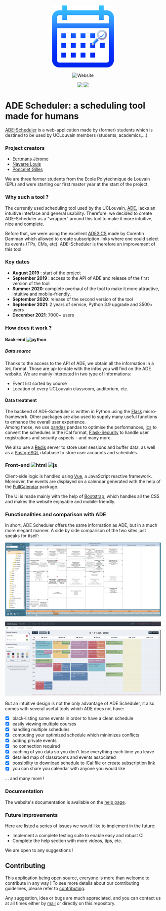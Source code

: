 
<p align="center">
  <img src="static/img/ade_scheduler_icon.png" width="200" height="200"> </img>
</p>
<p align="center">
    <img alt="Website" src="https://img.shields.io/website?down_color=red&down_message=offline&label=Status%20&style=for-the-badge&up_color=green&up_message=online&url=https%3A%2F%2Fade-scheduler.info.ucl.ac.be">
</p>
<p align="center">
<img src="https://img.shields.io/endpoint?url=https://ade-scheduler.info.ucl.ac.be/api/shield/user">
<img src="https://img.shields.io/endpoint?url=https://ade-scheduler.info.ucl.ac.be/api/shield/schedule">
</p>

# ADE Scheduler: a scheduling tool made for humans

[ADE-Scheduler](https://ade-scheduler.info.ucl.ac.be/) is a web-application made by (former) students which is destined to be used by UCLouvain members (students, academics,...).

### Project creators

- [Eertmans Jérome](https://www.linkedin.com/in/j%C3%A9rome-eertmans-130ab1130/)
- [Navarre Louis](https://www.linkedin.com/in/louis-navarre-36b78b143/)
- [Poncelet Gilles](https://www.linkedin.com/in/gilles-poncelet-020442195/)

We are three former students from the Ecole Polytechnique de Louvain (EPL) and were starting our first master year at the start of the project.

### Why such a tool ?

The currently used scheduling tool used by the UCLouvain, [ADE](http://horaire.uclouvain.be/direct/), lacks an intuitive interface and general usability. Therefore, we decided to create ADE-Scheduler as a "wrapper" around this tool to make it more intuitive, nice and complete.

Before that, we were using the excellent [ADE2ICS](https://github.com/cdamman/UCL2ICS) made by Corentin Damman which allowed to create subscription links where one could select its events (TPs, CMs, etc). ADE-Scheduler is therefore an improvement of this tool.

### Key dates

- **August 2019** : start of the project
- **September 2019** : access to the API of ADE and release of the first version of the tool
- **Summer 2020**: complete overhaul of the tool to make it more attractive, intuitive and mobile-friendly.
- **September 2020**: release of the second version of the tool
- **September 2021**: 2 years of service, Python 3.9 upgrade and 3500+ users
- **December 2021**: 7000+ users

### How does it work ?

#### Back-end <img src="https://upload.wikimedia.org/wikipedia/commons/thumb/c/c3/Python-logo-notext.svg/1024px-Python-logo-notext.svg.png" alt="python" width="20" height="20"></img>

##### Data source

Thanks to the access to the API of ADE, we obtain all the information in a `XML` format. Those are up-to-date with the infos you will find on the ADE website. We are mainly interested in two type of informations:
 - Event list sorted by course
 - Location of every UCLouvain classroom, auditorium, etc.

#### Data treatment

The backend of ADE-Scheduler is written in Python using the [Flask](https://flask.palletsprojects.com/en/1.1.x/) micro-framework. Other packages are also used to supply many useful functions to enhance the overall user experience.\
Among those, we use [pandas](https://pandas.pydata.org/) pandas to optimise the performances, [ics](https://pypi.org/project/ics/) to convert the schedules in the iCal format, [Flask-Security](https://pypi.org/project/Flask-Security-Too/) to handle user registrations and security aspects - and many more.

We also use a [Redis](https://redis.io) server to store user sessions and buffer data, as well as a [PostgreSQL](https://www.postgresql.org/) database to store user accounts and schedules.

### Front-end <img src="https://www.w3.org/html/logo/downloads/HTML5_Badge_512.png" alt="html" width="20" height="20"></img> <img src="https://i1.wp.com/www.thekitchencrew.com/wp-content/uploads/2016/03/js-logo.png?fit=500%2C500" alt="js" width="20" height="20"></img>

Client-side logic is handled using [Vue](https://vuejs.org/), a JavaScript reactive framework. Moreover, the events are displayed on a calendar generated with the help of the [FullCalendar](https://fullcalendar.io) package.

The UI is made mainly with the help of [Bootstrap](https://getbootstrap.com/), which handles all the CSS and makes the website enjoyable and mobile-friendly.


### Functionalities and comparison with ADE

In short, ADE Scheduler offers the same information as ADE, but in a much
 more elegant manner. A side by side comparison of the two sites just
  speaks for itself:

 ![](static/img/ade_official_side_by_side.png)

 ![](static/img/ade_scheduler_side_by_side.png)

But an intuitive design is not the only advantage of ADE Scheduler, it also
 comes with several useful tools which ADE does not have:

- [x] black-listing some events in order to have a clean schedule
- [x] easily viewing multiple courses
- [x] handling multiple schedules
- [x] computing your optimized schedule which minimizes conflicts
- [x] adding private events
- [x] no connection required
- [x] caching of you data so you don't lose everything each time you leave
- [x] detailed map of classrooms and events associated
- [x] possibility to download schedule to iCal file or create subscription link
- [x] you can share you calendar with anyone you would like

... and many more !

### Documentation

The website's documentation is available on the [help page](https://ade-scheduler.info.ucl.ac.be/help).

### Future improvements

Here are listed a series of issues we would like to implement in the future:
 - Implement a complete testing suite to enable easy and robust CI
 - Complete the help section with more videos, tips, etc.

We are open to any suggestions !

## Contributing

This application being open source, everyone is more than welcome to contribute in any way !
To see more details about our contributing guidelines, please refer to [contributing](/CONTRIBUTING.md).

Any suggestion, idea or bugs are much appreciated, and you can contact us at all times either by [mail](mailto:adescheduler@gmail.com) or directly on this repository.
